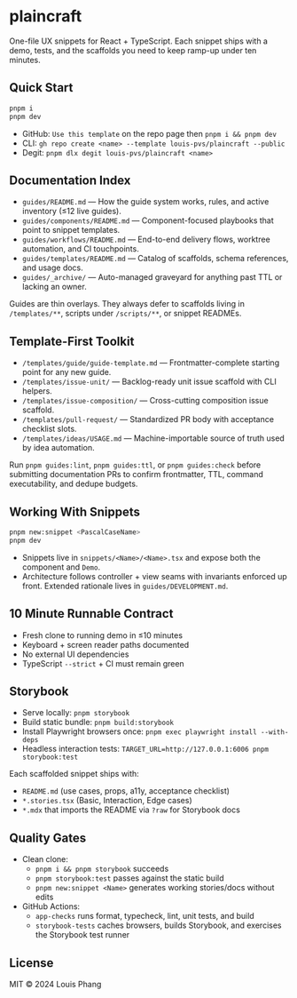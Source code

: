 # plaincraft

One-file UX snippets for React + TypeScript. Each snippet ships with a demo, tests, and the scaffolds you need to keep ramp-up under ten minutes.

## Quick Start

```bash
pnpm i
pnpm dev
```

- GitHub: `Use this template` on the repo page then `pnpm i && pnpm dev`
- CLI: `gh repo create <name> --template louis-pvs/plaincraft --public`
- Degit: `pnpm dlx degit louis-pvs/plaincraft <name>`

## Documentation Index

- `guides/README.md` — How the guide system works, rules, and active inventory (≤12 live guides).
- `guides/components/README.md` — Component-focused playbooks that point to snippet templates.
- `guides/workflows/README.md` — End-to-end delivery flows, worktree automation, and CI touchpoints.
- `guides/templates/README.md` — Catalog of scaffolds, schema references, and usage docs.
- `guides/_archive/` — Auto-managed graveyard for anything past TTL or lacking an owner.

Guides are thin overlays. They always defer to scaffolds living in `/templates/**`, scripts under `/scripts/**`, or snippet READMEs.

## Template-First Toolkit

- `/templates/guide/guide-template.md` — Frontmatter-complete starting point for any new guide.
- `/templates/issue-unit/` — Backlog-ready unit issue scaffold with CLI helpers.
- `/templates/issue-composition/` — Cross-cutting composition issue scaffold.
- `/templates/pull-request/` — Standardized PR body with acceptance checklist slots.
- `/templates/ideas/USAGE.md` — Machine-importable source of truth used by idea automation.

Run `pnpm guides:lint`, `pnpm guides:ttl`, or `pnpm guides:check` before submitting documentation PRs to confirm frontmatter, TTL, command executability, and dedupe budgets.

## Working With Snippets

```bash
pnpm new:snippet <PascalCaseName>
pnpm dev
```

- Snippets live in `snippets/<Name>/<Name>.tsx` and expose both the component and `Demo`.
- Architecture follows controller + view seams with invariants enforced up front. Extended rationale lives in `guides/DEVELOPMENT.md`.

## 10 Minute Runnable Contract

- Fresh clone to running demo in ≤10 minutes
- Keyboard + screen reader paths documented
- No external UI dependencies
- TypeScript `--strict` + CI must remain green

## Storybook

- Serve locally: `pnpm storybook`
- Build static bundle: `pnpm build:storybook`
- Install Playwright browsers once: `pnpm exec playwright install --with-deps`
- Headless interaction tests: `TARGET_URL=http://127.0.0.1:6006 pnpm storybook:test`

Each scaffolded snippet ships with:

- `README.md` (use cases, props, a11y, acceptance checklist)
- `*.stories.tsx` (Basic, Interaction, Edge cases)
- `*.mdx` that imports the README via `?raw` for Storybook docs

## Quality Gates

- Clean clone:
  - `pnpm i && pnpm storybook` succeeds
  - `pnpm storybook:test` passes against the static build
  - `pnpm new:snippet <Name>` generates working stories/docs without edits
- GitHub Actions:
  - `app-checks` runs format, typecheck, lint, unit tests, and build
  - `storybook-tests` caches browsers, builds Storybook, and exercises the Storybook test runner

## License

MIT © 2024 Louis Phang
